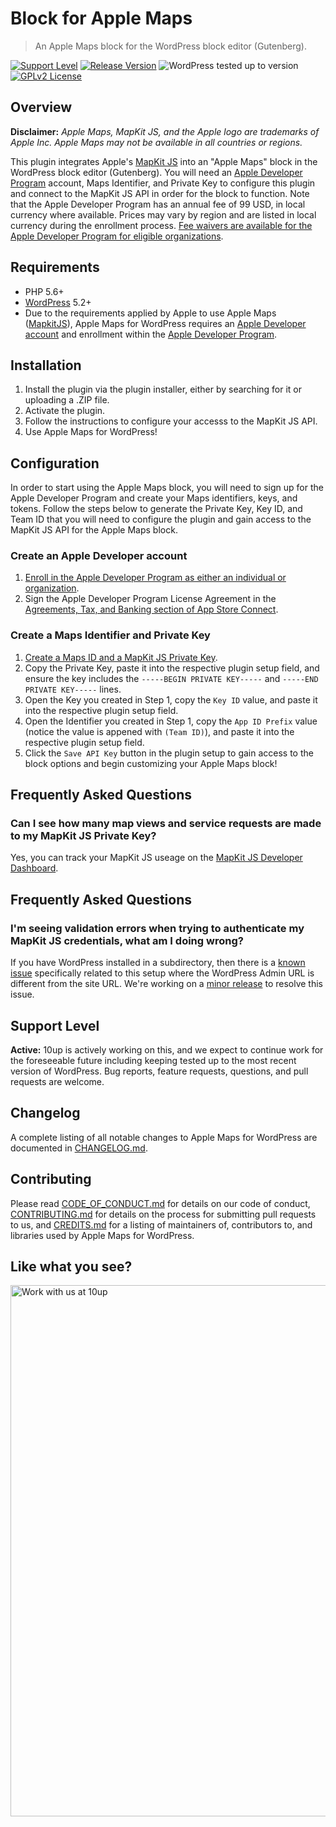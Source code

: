 # Block for Apple Maps

> An Apple Maps block for the WordPress block editor (Gutenberg).

[![Support Level](https://img.shields.io/badge/support-active-green.svg)](#support-level) [![Release Version](https://img.shields.io/github/release/10up/maps-block-apple.svg)](https://github.com/10up/maps-block-apple/releases/latest) ![WordPress tested up to version](https://img.shields.io/badge/WordPress-v5.4%20tested-success.svg) [![GPLv2 License](https://img.shields.io/github/license/10up/maps-block-apple.svg)](https://github.com/10up/maps-block-apple/blob/develop/LICENSE.md)

## Overview

**Disclaimer:** _Apple Maps, MapKit JS, and the Apple logo are trademarks of Apple Inc.  Apple Maps may not be available in all countries or regions._

This plugin integrates Apple's [MapKit JS](https://developer.apple.com/maps/mapkitjs/) into an "Apple Maps" block in the WordPress block editor (Gutenberg).  You will need an [Apple Developer Program](https://developer.apple.com/programs/) account, Maps Identifier, and Private Key to configure this plugin and connect to the MapKit JS API in order for the block to function.  Note that the Apple Developer Program has an annual fee of 99 USD, in local currency where available.  Prices may vary by region and are listed in local currency during the enrollment process.  [Fee waivers are available for the Apple Developer Program for eligible organizations](https://developer.apple.com/support/membership-fee-waiver/).

## Requirements

* PHP 5.6+
* [WordPress](http://wordpress.org/) 5.2+
* Due to the requirements applied by Apple to use Apple Maps ([MapkitJS](https://developer.apple.com/maps/mapkitjs/)), Apple Maps for WordPress requires an [Apple Developer](https://developer.apple.com/) [account](https://developer.apple.com/account/) and enrollment within the [Apple Developer Program](https://developer.apple.com/programs/).

## Installation

1. Install the plugin via the plugin installer, either by searching for it or uploading a .ZIP file.
1. Activate the plugin.
1. Follow the instructions to configure your accesss to the MapKit JS API.
1. Use Apple Maps for WordPress!

## Configuration

In order to start using the Apple Maps block, you will need to sign up for the Apple Developer Program and create your Maps identifiers, keys, and tokens.  Follow the steps below to generate the Private Key, Key ID, and Team ID that you will need to configure the plugin and gain access to the MapKit JS API for the Apple Maps block.

### Create an Apple Developer account

1. [Enroll in the Apple Developer Program as either an individual or organization](https://developer.apple.com/programs/enroll/).
1. Sign the Apple Developer Program License Agreement in the [Agreements, Tax, and Banking section of App Store Connect](https://appstoreconnect.apple.com/WebObjects/iTunesConnect.woa/da/jumpTo?page=contracts).

### Create a Maps Identifier and Private Key

1. [Create a Maps ID and a MapKit JS Private Key](https://developer.apple.com/documentation/mapkitjs/creating_a_maps_identifier_and_a_private_key).
1. Copy the Private Key, paste it into the respective plugin setup field, and ensure the key includes the `-----BEGIN PRIVATE KEY-----` and `-----END PRIVATE KEY-----` lines.
1. Open the Key you created in Step 1, copy the `Key ID` value, and paste it into the respective plugin setup field.
1. Open the Identifier you created in Step 1, copy the `App ID Prefix` value (notice the value is appened with `(Team ID)`), and paste it into the respective plugin setup field.
1. Click the `Save API Key` button in the plugin setup to gain access to the block options and begin customizing your Apple Maps block!

## Frequently Asked Questions

### Can I see how many map views and service requests are made to my MapKit JS Private Key?

Yes, you can track your MapKit JS useage on the [MapKit JS Developer Dashboard](https://maps.developer.apple.com/).

## Frequently Asked Questions

### I'm seeing validation errors when trying to authenticate my MapKit JS credentials, what am I doing wrong?

If you have WordPress installed in a subdirectory, then there is a [known issue](https://github.com/10up/maps-block-apple/issues/34) specifically related to this setup where the WordPress Admin URL is different from the site URL.  We're working on a [minor release](https://github.com/10up/maps-block-apple/milestone/3) to resolve this issue.
 
## Support Level

**Active:** 10up is actively working on this, and we expect to continue work for the foreseeable future including keeping tested up to the most recent version of WordPress.  Bug reports, feature requests, questions, and pull requests are welcome.

## Changelog

A complete listing of all notable changes to Apple Maps for WordPress are documented in [CHANGELOG.md](https://github.com/10up/maps-block-apple/blob/develop/CHANGELOG.md).

## Contributing

Please read [CODE_OF_CONDUCT.md](https://github.com/10up/maps-block-apple/blob/develop/CODE_OF_CONDUCT.md) for details on our code of conduct, [CONTRIBUTING.md](https://github.com/10up/maps-block-apple/blob/develop/CONTRIBUTING.md) for details on the process for submitting pull requests to us, and [CREDITS.md](https://github.com/10up/maps-block-apple/blob/develop/CREDITS.md) for a listing of maintainers of, contributors to, and libraries used by Apple Maps for WordPress.

## Like what you see?

<a href="http://10up.com/contact/"><img src="https://10updotcom-wpengine.s3.amazonaws.com/uploads/2016/10/10up-Github-Banner.png" width="850" alt="Work with us at 10up"></a>
